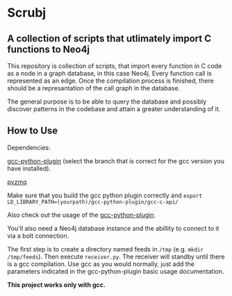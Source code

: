 # Scrubj
## A collection of scripts that utlimately import C functions to Neo4j

This repository is collection of scripts, that import every function in
C code as a node in a graph database, in this case Neo4j.
Every function call is represented as an edge. Once the compilation process is
finished, there should be a represantation of the call graph in the database.

The general purpose is to be able to query the database and possibly discover patterns
in the codebase and attain a greater understanding of it.

## How to Use

Dependencies:

[gcc-python-plugin](https://gcc-python-plugin.readthedocs.io/en/latest/basics.html#building-the-plugin-from-source)
(select the branch that is correct for the gcc version you have installed).

[pyzmq](http://zeromq.org/bindings:python)

Make sure that you build the gcc python plugin correctly and 
`export LD_LIBRARY_PATH=(yourpath)/gcc-python-plugin/gcc-c-api/`

Also check out the usage of the [gcc-python-plugin](https://gcc-python-plugin.readthedocs.io/en/latest/basics.html#basic-usage-of-the-plugin).

You'll also need a Neo4j database instance and the abillity to connect to it via
a bolt connection.

The first step is to create a directory named feeds in `/tmp` (e.g. `mkdir /tmp/feeds`).
Then execute `receiver.py`. The receiver will standby until there is a gcc compilation.
Use gcc as you would normally, just add the parameters indicated in the
gcc-python-plugin basic usage documentation.

**This project works only with gcc.**
